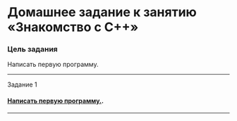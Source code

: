 
# Домашнее задание к занятию «Знакомство с C++»

### Цель задания

Написать первую программу.

------

Задание 1

#### [Написать первую программу.](Hello_word).
------
